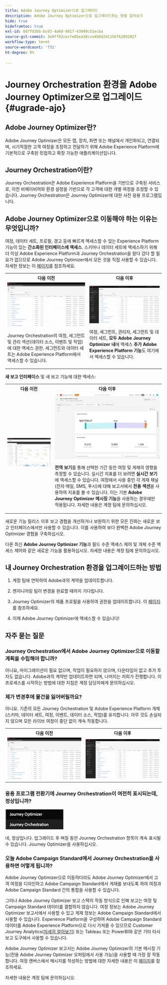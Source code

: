 ```yaml
---
title: Adobe Journey Optimizer으로 업그레이드
description: Adobe Journey Optimizer으로 업그레이드하는 방법 알아보기
hide: true
hidefromtoc: true
exl-id: 887fd3bb-bcd3-4a6d-9817-43049c51ecba
source-git-commit: 3e9ff02cecfe85ea38cce4b0d241156f6209202f
workflow-type: tm+mt
source-wordcount: '731'
ht-degree: 0%

---
```


# Journey Orchestration 환경을 Adobe Journey Optimizer으로 업그레이드{#ugrade-ajo}

## Adobe Journey Optimizer란?

Adobe Journey Optimizer은 모든 앱, 장치, 화면 또는 채널에서 개인화되고, 연결되며, 시기적절한 고객 여정을 조정하고 전달하기 위해 Adobe Experience Platform에 기본적으로 구축된 민첩하고 확장 가능한 애플리케이션입니다&#x200B;.

## Journey Orchestration이란?

Journey Orchestration은 Adobe Experience Platform을 기반으로 구축된 서비스로, 이전 비헤이비어와 환경 설정을 기반으로 각 고객에 대한 개별 여정을 조정할 수 있습니다. Journey Orchestration은 Journey Optimizer에 대한 사전 응용 프로그램입니다.

## Adobe Journey Optimizer으로 이동해야 하는 이유는 무엇입니까?

여정, 데이터 세트, 프로필, 경고 등에 빠르게 액세스할 수 있는 Experience Platform 기능이 있는 **간소화된 인터페이스에 액세스**. 스키마나 데이터 세트에 액세스하기 위해 더 이상 Adobe Experience Platform과 Journey Orchestration을 왔다 갔다 할 필요가 없으므로 Adobe Journey Optimizer에서 모든 것을 직접 사용할 수 있습니다. 자세한 정보는 이 [페이지](https://experienceleague.adobe.com/docs/journey-optimizer/using/get-started/user-interface.html)를 참조하세요.

<table>
<tr>
<th>다음 이전</th>
<th>다음 이후</th>
</tr>
<tr>
<td><img src="../assets/migration-ajo-1.png"><p>Journey Orchestration의 여정, 세그먼트 및 관리 섹션(데이터 소스, 이벤트 및 작업)에 대한 액세스 권한. 세그먼트와 데이터 세트는 Adobe Experience Platform에서 액세스할 수 있습니다. </p></td>
<td><img src="../assets/migration-ajo-2.png"><p>여정, 세그먼트, 관리자, 세그먼트 및 데이터 세트, <strong>모두 Adobe Journey Optimizer 내</strong>에 액세스 <strong>추가 Adobe Experience Platform 기능</strong>도 여기에서 액세스할 수 있습니다.</p></td>
</tr>
</table>

**새 보고 인터페이스** 및 새 보고 기능에 대한 액세스:

<table>
<tr>
<th>다음 이전</th>
<th>다음 이후</th>
</tr>
<tr>
<td><img src="../assets/migration-ajo-5.png"></td>
<td><img src="../assets/migration-ajo-6.png"><p><strong>전역 보기</strong>를 통해 선택한 기간 동안 여정 및 게재의 영향을 측정할 수 있습니다. 실시간 지표를 더 보려면 <strong>실시간 보기</strong>에 액세스할 수 있습니다. 여정에서 사용 중인 각 게재 채널(전자 메일, SMS, 푸시)에 대해 보고서에서 <strong>전용 섹션</strong>을 사용하여 지표를 볼 수 있습니다. 이는 기본 <strong>Adobe Journey Optimizer 메시징 기능</strong>을 사용하는 경우에만 적용됩니다. 자세한 내용은 계정 팀에 문의하십시오.</p></td>
</tr>
</table>

새로운 기능 릴리스 이후 보고 경험을 개선하거나 보완하기 위한 모든 진화는 새로운 보고 인터페이스에서만 사용할 수 있습니다. 이를 사용하여 보다 완벽한 Adobe Journey Optimizer 경험을 구축하십시오.

다른 최신 **Adobe Journey Optimizer 기능**&#x200B;과 필드 수준 액세스 제어 및 개체 수준 액세스 제어와 같은 새로운 기능을 활용하십시오. 자세한 내용은 계정 팀에 문의하십시오.

## 내 Journey Orchestration 환경을 업그레이드하는 방법

1. 계정 팀에 연락하여 Adobe과의 계약을 업데이트합니다.

1. 엔지니어링 팀이 변경을 완료할 때까지 기다립니다.

1. Journey Optimizer의 제품 프로필을 사용하여 권한을 업데이트합니다. 이 [페이지](https://experienceleague.adobe.com/docs/journey-optimizer/using/administration/ootb-product-profiles.html?lang=ko)를 참조하세요.

1. 이제 Adobe Journey Optimizer에 액세스할 수 있습니다!

## 자주 묻는 질문

### Journey Orchestration에서 Adobe Journey Optimizer으로 이동할 계획을 수립해야 합니까?

아니요, 마이그레이션이 필요 없으며, 작업이 필요하지 않으며, 다운타임이 없고 추가 투자도 없습니다. Adobe과의 계약만 업데이트하면 되며, 나머지는 저희가 진행합니다. 이 프로세스를 시작하는 방법에 대한 지침은 계정 담당자에게 문의하십시오.

### 제가 변경후에 물건을 잃어버릴까요?

아니요. 기존의 모든 Journey Orchestration 및 Adobe Experience Platform 개체(스키마, 데이터 세트, 여정, 이벤트, 데이터 소스, 작업)를 유지합니다. 아무 것도 손실되지 않으며 모든 라이브 여정이 중단 없이 계속 작동합니다.

<table>
<tr>
<th>다음 이전</th>
<th>다음 이후</th>
</tr>
<tr>
<td><img src="../assets/migration-ajo-7.png"></td>
<td><img src="../assets/migration-ajo-8.png"></td>
</tr>
</table>

### 응용 프로그램 전환기에 Journey Orchestration이 여전히 표시되는데, 정상입니까?

![](../assets/migration-ajo-9.png)

네, 정상입니다. 업그레이드 후 며칠 동안 Journey Orchestration 항목이 계속 표시될 수 있습니다. Journey Optimizer을 사용하십시오.

### 오늘 Adobe Campaign Standard에서 Journey Orchestration을 사용하면 어떻게 됩니까?

Adobe Journey Optimizer으로 이동하더라도 Adobe Journey Optimizer에서 고객 여정을 디자인하고 Adobe Campaign Standard에서 게재를 보내도록 하여 여정과 Adobe Campaign Standard 간의 통합을 사용할 수 있습니다.

그러나 Adobe Journey Optimizer 보고 스택의 작동 방식으로 인해 보고는 여정 및 Campaign Standard 데이터를 결합하지 않습니다. 여정 정보는 Adobe Journey Optimizer 보고서에서 사용할 수 있고 게재 정보는 Adobe Campaign Standard에서 사용할 수 있습니다. Experience Platform을 구성하여 Adobe Campaign Standard 데이터를 Adobe Experience Platform으로 다시 가져올 수 있으므로 Customer Journey Analytics([자세히 알아보기](https://business.adobe.com/products/experience-platform/customer-journey-analytics.html)) 또는 Tableau 또는 PowerBI와 같은 기타 타사 보고 도구에서 사용할 수 있습니다.

Adobe Journey Optimizer 보고서는 Adobe Journey Optimizer의 기본 메시징 기능(전용 Adobe Journey Optimizer 오퍼링에서 사용 가능)을 사용할 때 가장 잘 작동합니다. 여정 캔버스에서 메시지를 작성하는 방법에 대한 자세한 내용은 이 [페이지](https://experienceleague.adobe.com/docs/journey-optimizer/using/messages/messages-in-journeys.html)를 참조하세요.

자세한 내용은 계정 팀에 문의하십시오.
